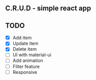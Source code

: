 ## C.R.U.D - simple react app

## TODO

- [x] Add item
- [x] Update item
- [x] Delete item
- [ ] UI with material-ui
- [ ] Add animation
- [ ] Filter feature
- [ ] Responsive
